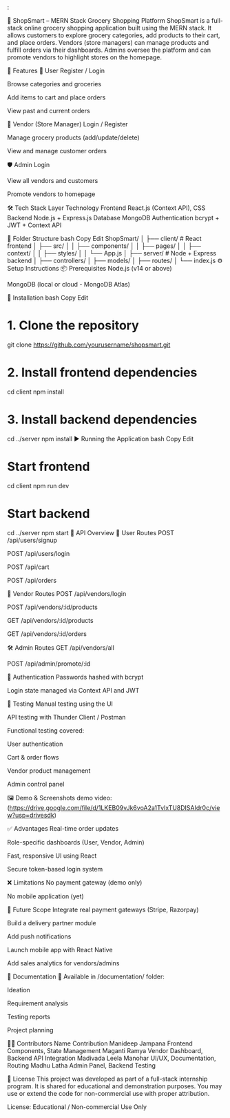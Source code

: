 :

🛒 ShopSmart – MERN Stack Grocery Shopping Platform
ShopSmart is a full-stack online grocery shopping application built using the MERN stack. It allows customers to explore grocery categories, add products to their cart, and place orders. Vendors (store managers) can manage products and fulfill orders via their dashboards. Admins oversee the platform and can promote vendors to highlight stores on the homepage.

🚀 Features
👤 User
Register / Login

Browse categories and groceries

Add items to cart and place orders

View past and current orders

🏪 Vendor (Store Manager)
Login / Register

Manage grocery products (add/update/delete)

View and manage customer orders

🛡️ Admin
Login

View all vendors and customers

Promote vendors to homepage

🛠️ Tech Stack
Layer	Technology
Frontend	React.js (Context API), CSS
Backend	Node.js + Express.js
Database	MongoDB
Authentication	bcrypt + JWT + Context API

📁 Folder Structure
bash
Copy
Edit
ShopSmart/
│
├── client/          # React frontend
│   ├── src/
│   │   ├── components/
│   │   ├── pages/
│   │   ├── context/
│   │   ├── styles/
│   │   └── App.js
│
├── server/          # Node + Express backend
│   ├── controllers/
│   ├── models/
│   ├── routes/
│   └── index.js
⚙️ Setup Instructions
📦 Prerequisites
Node.js (v14 or above)

MongoDB (local or cloud - MongoDB Atlas)

🧩 Installation
bash
Copy
Edit
# 1. Clone the repository
git clone https://github.com/yourusername/shopsmart.git

# 2. Install frontend dependencies
cd client
npm install

# 3. Install backend dependencies
cd ../server
npm install
▶️ Running the Application
bash
Copy
Edit
# Start frontend
cd client
npm run dev

# Start backend
cd ../server
npm start
🔌 API Overview
🧑 User Routes
POST /api/users/signup

POST /api/users/login

POST /api/cart

POST /api/orders

🏪 Vendor Routes
POST /api/vendors/login

POST /api/vendors/:id/products

GET /api/vendors/:id/products

GET /api/vendors/:id/orders

🛠 Admin Routes
GET /api/vendors/all

POST /api/admin/promote/:id

🔐 Authentication
Passwords hashed with bcrypt

Login state managed via Context API and JWT

🧪 Testing
Manual testing using the UI

API testing with Thunder Client / Postman

Functional testing covered:

User authentication

Cart & order flows

Vendor product management

Admin control panel

🖼 Demo & Screenshots
demo video:(https://drive.google.com/file/d/1LKEB09vJk6voA2a1TvIxTU8DISAIdr0c/view?usp=drivesdk)

✅ Advantages
Real-time order updates

Role-specific dashboards (User, Vendor, Admin)

Fast, responsive UI using React

Secure token-based login system

❌ Limitations
No payment gateway (demo only)

No mobile application (yet)

🌱 Future Scope
Integrate real payment gateways (Stripe, Razorpay)

Build a delivery partner module

Add push notifications

Launch mobile app with React Native

Add sales analytics for vendors/admins

📎 Documentation
📂 Available in /documentation/ folder:

Ideation

Requirement analysis

Testing reports

Project planning

👨‍💻 Contributors
Name	Contribution
Manideep Jampana	Frontend Components, State Management
Maganti Ramya	Vendor Dashboard, Backend API Integration
Madivada Leela Manohar	UI/UX, Documentation, Routing
Madhu Latha	Admin Panel, Backend Testing

📂 License
This project was developed as part of a full-stack internship program. It is shared for educational and demonstration purposes. You may use or extend the code for non-commercial use with proper attribution.

License: Educational / Non-commercial Use Only
